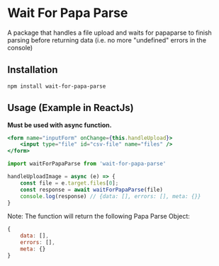 # Wait For Papa Parse

A package that handles a file upload and waits for papaparse to finish parsing before returning data (i.e. no more "undefined" errors in the console)

## Installation
`npm install wait-for-papa-parse`

## Usage (Example in ReactJs)
**Must be used with async function.**

```jsx
<form name="inputForm" onChange={this.handleUpload}>
    <input type="file" id="csv-file" name="files" />
</form>
```

```javascript
import waitForPapaParse from 'wait-for-papa-parse'

handleUploadImage = async (e) => {
    const file = e.target.files[0];
    const response = await waitForPapaParse(file)
    console.log(response) // {data: [], errors: [], meta: {}}
}
```

Note: The function will return the following Papa Parse Object:

```javascript
{
    data: [],
    errors: [],
    meta: {}
}